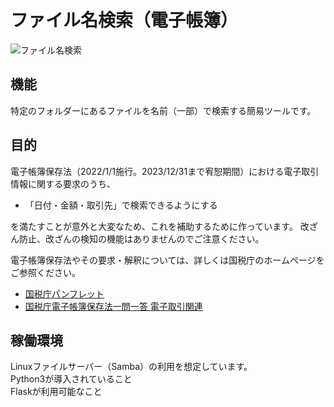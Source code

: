 # ファイル名検索（電子帳簿）

![ファイル名検索](https://s3.ap-northeast-1.amazonaws.com/media-new.eranger.co.jp/wp-content/uploads/20220921113907/screen_of_searchbyfilename.png )

## 機能
特定のフォルダーにあるファイルを名前（一部）で検索する簡易ツールです。 
  
## 目的
電子帳簿保存法（2022/1/1施行。2023/12/31まで宥恕期間）における電子取引情報に関する要求のうち、  
- 「⽇付・⾦額・取引先」で検索できるようにする  
  
を満たすことが意外と大変なため、これを補助するために作っています。
改ざん防止、改ざんの検知の機能はありませんのでご注意ください。  
  
電子帳簿保存法やその要求・解釈については、詳しくは国税庁のホームページをご参照ください。   
- [国税庁パンフレット](https://www.nta.go.jp/publication/pamph/sonota/0021011-068.pdf)
- [国税庁電子帳簿保存法一問一答 電子取引関連](https://www.nta.go.jp/law/joho-zeikaishaku/sonota/jirei/pdf/0022006-083_06.pdf)
  

## 稼働環境
Linuxファイルサーバー（Samba）の利用を想定しています。   
Python3が導入されていること   
Flaskが利用可能なこと   


